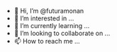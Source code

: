 - 👋 Hi, I’m @futuramonan
- 👀 I’m interested in ...
- 🌱 I’m currently learning ...
- 💞️ I’m looking to collaborate on ...
- 📫 How to reach me ...

<!---
futuramonan/futuramonan is a ✨ special ✨ repository because its `README.md` (this file) appears on your GitHub profile.
You can click the Preview link to take a look at your changes.
--->
